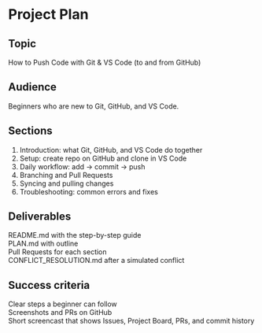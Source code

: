 # Project Plan

## Topic
How to Push Code with Git & VS Code (to and from GitHub)

## Audience
Beginners who are new to Git, GitHub, and VS Code.

## Sections
1. Introduction: what Git, GitHub, and VS Code do together
2. Setup: create repo on GitHub and clone in VS Code
3. Daily workflow: add → commit → push
4. Branching and Pull Requests
5. Syncing and pulling changes
6. Troubleshooting: common errors and fixes

## Deliverables
README.md with the step-by-step guide  
PLAN.md with outline  
Pull Requests for each section  
CONFLICT_RESOLUTION.md after a simulated conflict

## Success criteria
Clear steps a beginner can follow  
Screenshots and PRs on GitHub  
Short screencast that shows Issues, Project Board, PRs, and commit history
